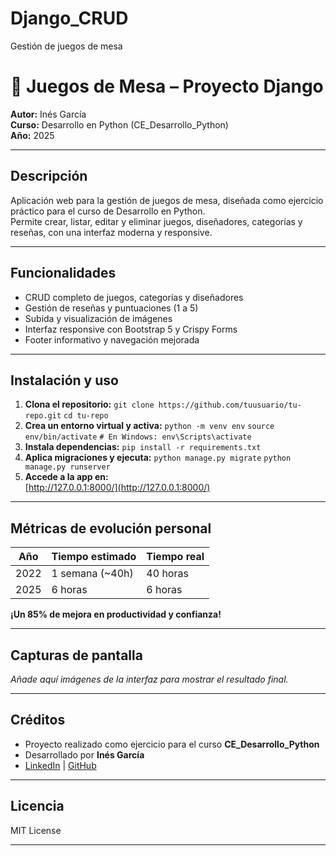 # Django_CRUD
Gestión de juegos de mesa
# 🎲 Juegos de Mesa – Proyecto Django

**Autor:** Inés García  
**Curso:** Desarrollo en Python (CE_Desarrollo_Python)  
**Año:** 2025

---

## Descripción

Aplicación web para la gestión de juegos de mesa, diseñada como ejercicio práctico para el curso de Desarrollo en Python.  
Permite crear, listar, editar y eliminar juegos, diseñadores, categorías y reseñas, con una interfaz moderna y responsive.

---

## Funcionalidades

- CRUD completo de juegos, categorías y diseñadores
- Gestión de reseñas y puntuaciones (1 a 5)
- Subida y visualización de imágenes
- Interfaz responsive con Bootstrap 5 y Crispy Forms
- Footer informativo y navegación mejorada

---

## Instalación y uso

1. **Clona el repositorio:**
   `git clone https://github.com/tuusuario/tu-repo.git`
   `cd tu-repo `
2. **Crea un entorno virtual y activa:**
   `python -m venv env`
   `source env/bin/activate`
   `# En Windows: env\Scripts\activate`
4. **Instala dependencias:**
   `pip install -r requirements.txt`
5. **Aplica migraciones y ejecuta:**
   `python manage.py migrate`
   `python manage.py runserver`
6. **Accede a la app en:**  
[http://127.0.0.1:8000/](http://127.0.0.1:8000/)

---

## Métricas de evolución personal

| Año      | Tiempo estimado | Tiempo real |
|----------|-----------------|------------|
| 2022     | 1 semana (~40h) | 40 horas   |
| 2025     | 6 horas         | 6 horas    |

**¡Un 85% de mejora en productividad y confianza!**

---

## Capturas de pantalla

_Añade aquí imágenes de la interfaz para mostrar el resultado final._

---

## Créditos

- Proyecto realizado como ejercicio para el curso **CE_Desarrollo_Python**
- Desarrollado por **Inés García**  
- [LinkedIn](https://www.linkedin.com/in/ines-garzeta) | [GitHub](https://github.com/PetraZeta)

---

## Licencia

MIT License

---
